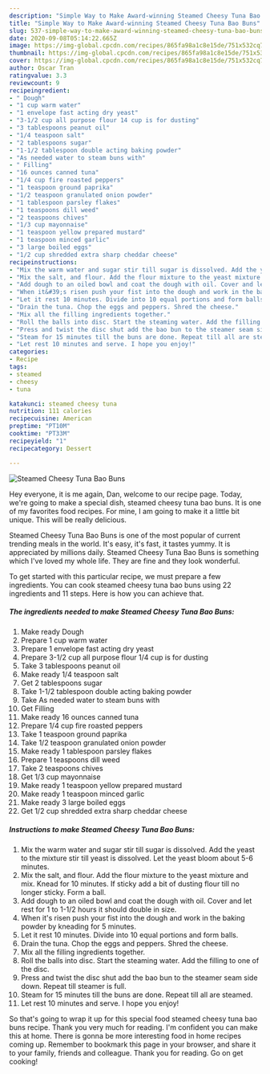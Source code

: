 ```yaml
---
description: "Simple Way to Make Award-winning Steamed Cheesy Tuna Bao Buns"
title: "Simple Way to Make Award-winning Steamed Cheesy Tuna Bao Buns"
slug: 537-simple-way-to-make-award-winning-steamed-cheesy-tuna-bao-buns
date: 2020-09-08T05:14:22.665Z
image: https://img-global.cpcdn.com/recipes/865fa98a1c8e15de/751x532cq70/steamed-cheesy-tuna-bao-buns-recipe-main-photo.jpg
thumbnail: https://img-global.cpcdn.com/recipes/865fa98a1c8e15de/751x532cq70/steamed-cheesy-tuna-bao-buns-recipe-main-photo.jpg
cover: https://img-global.cpcdn.com/recipes/865fa98a1c8e15de/751x532cq70/steamed-cheesy-tuna-bao-buns-recipe-main-photo.jpg
author: Oscar Tran
ratingvalue: 3.3
reviewcount: 9
recipeingredient:
- " Dough"
- "1 cup warm water"
- "1 envelope fast acting dry yeast"
- "3-1/2 cup all purpose flour 14 cup is for dusting"
- "3 tablespoons peanut oil"
- "1/4 teaspoon salt"
- "2 tablespoons sugar"
- "1-1/2 tablespoon double acting baking powder"
- "As needed water to steam buns with"
- " Filling"
- "16 ounces canned tuna"
- "1/4 cup fire roasted peppers"
- "1 teaspoon ground paprika"
- "1/2 teaspoon granulated onion powder"
- "1 tablespoon parsley flakes"
- "1 teaspoons dill weed"
- "2 teaspoons chives"
- "1/3 cup mayonnaise"
- "1 teaspoon yellow prepared mustard"
- "1 teaspoon minced garlic"
- "3 large boiled eggs"
- "1/2 cup shredded extra sharp cheddar cheese"
recipeinstructions:
- "Mix the warm water and sugar stir till sugar is dissolved. Add the yeast to the mixture stir till yeast is dissolved. Let the yeast bloom about 5-6 minutes."
- "Mix the salt, and flour. Add the flour mixture to the yeast mixture and mix. Knead for 10 minutes. If sticky add a bit of dusting flour till no longer sticky. Form a ball."
- "Add dough to an oiled bowl and coat the dough with oil. Cover and let rest for 1 to 1-1/2 hours it should double in size."
- "When it&#39;s risen push your fist into the dough and work in the baking powder by kneading for 5 minutes."
- "Let it rest 10 minutes. Divide into 10 equal portions and form balls."
- "Drain the tuna. Chop the eggs and peppers. Shred the cheese."
- "Mix all the filling ingredients together."
- "Roll the balls into disc. Start the steaming water. Add the filling to one of the disc."
- "Press and twist the disc shut add the bao bun to the steamer seam side down. Repeat till steamer is full."
- "Steam for 15 minutes till the buns are done. Repeat till all are steamed."
- "Let rest 10 minutes and serve. I hope you enjoy!"
categories:
- Recipe
tags:
- steamed
- cheesy
- tuna

katakunci: steamed cheesy tuna 
nutrition: 111 calories
recipecuisine: American
preptime: "PT10M"
cooktime: "PT33M"
recipeyield: "1"
recipecategory: Dessert

---
```



![Steamed Cheesy Tuna Bao Buns](https://img-global.cpcdn.com/recipes/865fa98a1c8e15de/751x532cq70/steamed-cheesy-tuna-bao-buns-recipe-main-photo.jpg)

Hey everyone, it is me again, Dan, welcome to our recipe page. Today, we're going to make a special dish, steamed cheesy tuna bao buns. It is one of my favorites food recipes. For mine, I am going to make it a little bit unique. This will be really delicious.



Steamed Cheesy Tuna Bao Buns is one of the most popular of current trending meals in the world. It's easy, it's fast, it tastes yummy. It is appreciated by millions daily. Steamed Cheesy Tuna Bao Buns is something which I've loved my whole life. They are fine and they look wonderful.


To get started with this particular recipe, we must prepare a few ingredients. You can cook steamed cheesy tuna bao buns using 22 ingredients and 11 steps. Here is how you can achieve that.

<!--inarticleads1-->

##### The ingredients needed to make Steamed Cheesy Tuna Bao Buns:

1. Make ready  Dough
1. Prepare 1 cup warm water
1. Prepare 1 envelope fast acting dry yeast
1. Prepare 3-1/2 cup all purpose flour 1/4 cup is for dusting
1. Take 3 tablespoons peanut oil
1. Make ready 1/4 teaspoon salt
1. Get 2 tablespoons sugar
1. Take 1-1/2 tablespoon double acting baking powder
1. Take As needed water to steam buns with
1. Get  Filling
1. Make ready 16 ounces canned tuna
1. Prepare 1/4 cup fire roasted peppers
1. Take 1 teaspoon ground paprika
1. Take 1/2 teaspoon granulated onion powder
1. Make ready 1 tablespoon parsley flakes
1. Prepare 1 teaspoons dill weed
1. Take 2 teaspoons chives
1. Get 1/3 cup mayonnaise
1. Make ready 1 teaspoon yellow prepared mustard
1. Make ready 1 teaspoon minced garlic
1. Make ready 3 large boiled eggs
1. Get 1/2 cup shredded extra sharp cheddar cheese




<!--inarticleads2-->

##### Instructions to make Steamed Cheesy Tuna Bao Buns:

1. Mix the warm water and sugar stir till sugar is dissolved. Add the yeast to the mixture stir till yeast is dissolved. Let the yeast bloom about 5-6 minutes.
1. Mix the salt, and flour. Add the flour mixture to the yeast mixture and mix. Knead for 10 minutes. If sticky add a bit of dusting flour till no longer sticky. Form a ball.
1. Add dough to an oiled bowl and coat the dough with oil. Cover and let rest for 1 to 1-1/2 hours it should double in size.
1. When it&#39;s risen push your fist into the dough and work in the baking powder by kneading for 5 minutes.
1. Let it rest 10 minutes. Divide into 10 equal portions and form balls.
1. Drain the tuna. Chop the eggs and peppers. Shred the cheese.
1. Mix all the filling ingredients together.
1. Roll the balls into disc. Start the steaming water. Add the filling to one of the disc.
1. Press and twist the disc shut add the bao bun to the steamer seam side down. Repeat till steamer is full.
1. Steam for 15 minutes till the buns are done. Repeat till all are steamed.
1. Let rest 10 minutes and serve. I hope you enjoy!




So that's going to wrap it up for this special food steamed cheesy tuna bao buns recipe. Thank you very much for reading. I'm confident you can make this at home. There is gonna be more interesting food in home recipes coming up. Remember to bookmark this page in your browser, and share it to your family, friends and colleague. Thank you for reading. Go on get cooking!
